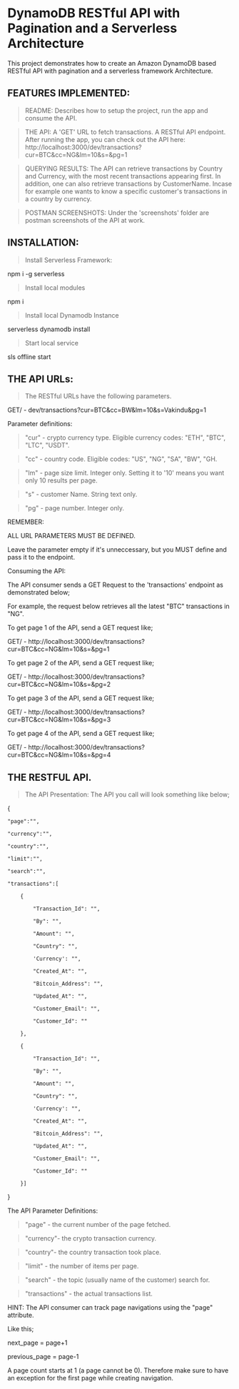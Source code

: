 
# DynamoDB RESTful API with Pagination and a Serverless Architecture 

This project demonstrates how to create an Amazon DynamoDB based RESTful API with pagination and a serverless framework Architecture.

## FEATURES IMPLEMENTED:

> README: Describes how to setup the project, run the app and consume the API.

> THE API: A 'GET' URL to fetch transactions. A RESTful API endpoint.
After running the app, you can check out the API here:
http://localhost:3000/dev/transactions?cur=BTC&cc=NG&lm=10&s=&pg=1

> QUERYING RESULTS: The API can retrieve transactions by Country and Currency, with the most recent transactions appearing first. In addition, one can also retrieve transactions by CustomerName. Incase for example one wants to know a specific customer's transactions in a country by currency.

> POSTMAN SCREENSHOTS: Under the 'screenshots' folder are postman screenshots of the API at work.

## INSTALLATION:

> Install Serverless Framework:

  npm i -g serverless

> Install local modules

  npm i

> Install local Dynamodb Instance

  serverless dynamodb install

> Start local service

  sls offline start

## THE API URLs:

> The RESTful URLs have the following parameters.

GET/ -  dev/transactions?cur=BTC&cc=BW&lm=10&s=Vakindu&pg=1

Parameter definitions:

> "cur" - crypto currency type. Eligible currency codes: "ETH", "BTC", "LTC", "USDT". 

> "cc" - country code. Eligible codes: "US", "NG", "SA", "BW", "GH.

> "lm" - page size limit. Integer only. Setting it to '10' means you want only 10 results per page.

> "s" - customer Name. String text only.

> "pg" - page number. Integer only.

REMEMBER: 

ALL URL PARAMETERS MUST BE DEFINED. 

Leave the parameter empty if it's unneccessary, but you MUST define and pass it to the endpoint.


Consuming the API:

The API consumer sends a GET Request to the 'transactions' endpoint as demonstrated below;

For example, the request below retrieves all the latest "BTC" transactions in "NG".


To get page 1 of the API, send a GET request like;

GET/ - http://localhost:3000/dev/transactions?cur=BTC&cc=NG&lm=10&s=&pg=1


To get page 2 of the API, send a GET request like;

GET/ - http://localhost:3000/dev/transactions?cur=BTC&cc=NG&lm=10&s=&pg=2


To get page 3 of the API, send a GET request like;

GET/ - http://localhost:3000/dev/transactions?cur=BTC&cc=NG&lm=10&s=&pg=3


To get page 4 of the API, send a GET request like;

GET/ - http://localhost:3000/dev/transactions?cur=BTC&cc=NG&lm=10&s=&pg=4


## THE RESTFUL API.

> The API Presentation:
The API you call will look something like below;

{

    "page":"",
    
    "currency":"",
    
    "country":"",
    
    "limit":"",
    
    "search":"",
    
    "transactions":[
    
        {
        
            "Transaction_Id": "", 
            
            "By": "", 
            
            "Amount": "", 
            
            "Country": "", 
            
            'Currency': "", 
            
            "Created_At": "",
            
            "Bitcoin_Address": "", 
            
            "Updated_At": "",
            
            "Customer_Email": "", 
            
            "Customer_Id": ""
            
        },
        
        {
        
            "Transaction_Id": "", 
            
            "By": "", 
            
            "Amount": "", 
            
            "Country": "", 
            
            'Currency': "", 
            
            "Created_At": "",
            
            "Bitcoin_Address": "", 
            
            "Updated_At": "",
            
            "Customer_Email": "", 
            
            "Customer_Id": ""
            
        }]
        
}


The API Parameter Definitions:

> "page" - the current number of the page fetched.

> "currency"- the crypto transaction currency.

> "country"- the country transaction took place.

> "limit" - the number of items per page.

> "search" - the topic (usually name of the customer) search for.

> "transactions" - the actual transactions list.


HINT: The API consumer can track page navigations using the "page" attribute.

Like this;

next_page = page+1

previous_page = page-1

A page count starts at 1 (a page cannot be 0). Therefore make sure to have an exception for the first page while creating navigation. 
